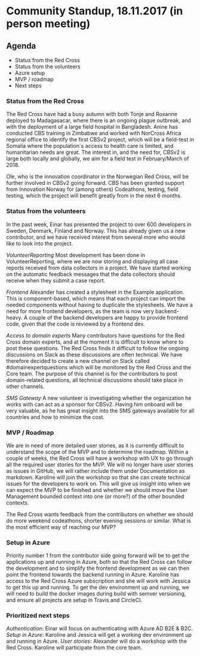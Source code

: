 # Community Standup, 18.11.2017 (in person meeting)

## Agenda

* Status from the Red Cross
* Status from the volunteers
* Azure setup
* MVP / roadmap
* Next steps

### Status from the Red Cross

The Red Cross have had a busy autumn with both Tonje and Roxanne deployed to Madagasacar, where there is an ongoing plague outbreak, and with the deployment of a large field hospital in Bangladesh. Anine has conducted CBS training in Zimbabwe and worked with NorCross Africa regional office to identify the first CBSv2 project, which will be a field-test in Somalia where the population´s access to health care is limited, and humanitarian needs are great. The interest in, and the need for, CBSv2 is large both locally and globally, we aim for a field test in February/March of 2018. 

Ole, who is the innovation coordinator in the Norwegian Red Cross, will be further involved in CBSv2 going forward. 
CBS has been granted support from Innovation Norway for (among others) Codeathons, testing, field testing, which the project will benefit greatly from in the next 6 months.

### Status from the volunteers

In the past week, Einar has presented the project to over 600 developers in Sweden, Denmark, Finland and Norway. This has already given us a new contributor, and we have received interest from several more who would like to look into the project. 

*VolunteerReporting*
Most development has been done in VolunteerReporting, where we are now storing and displaying all case reports received from data collectors in a project. We have started working on the automatic feedback messages that the data collectors should receive when they submit a case report. 

*Frontend*
Alexander has created a stylesheet in the Example application. This is component-based, which means that each project can import the needed components without having to duplicate the stylesheets. 
We have a need for more frontend developers, as the team is now very backend-heavy. A couple of the backend developers are happy to provide frontend code, given that the code is reviewed by a frontend dev. 

*Access to domain experts*
Many contributors have questions for the Red Cross domain experts, and at the moment it is difficult to know where to post these questions. The Red Cross finds it difficult to follow the ongoing discussions on Slack as these discussions are often technical. We have therefore decided to create a new channel on Slack called #domainexpertquestions which will be monitored by the Red Cross and the Core team. The purpose of this channel is for the contributors to post domain-related questions, all technical discussions should take place in other channels.

*SMS Gateway*
A new volunteer is investigating whether the organization he works with can act as a sponsor for CBSv2. Having him onboard will be very valuable, as he has great insight into the SMS gateways available for all countries and how to minimize the cost.

### MVP / Roadmap

We are in need of more detailed user stories, as it is currently difficult to understand the scope of the MVP and to determine the roadmap. 
Within a couple of weeks, the Red Cross will have a workshop with UX to go through all the required user stories for the MVP. We will no longer have user stories as issues in GitHub, we will rather include them under Documentation as markdown. Karoline will join the workshop so that she can create technical issues for the developers to work on. 
This will give us insight into when we can expect the MVP to be finished and whether we should move the User Management bounded context into one (or more?) of the other bounded contexts.

The Red Cross wants feedback from the contributors on whether we should do more weekend codeathons, shorter evening sessions or similar. What is the most efficient way of reaching our MVP?

### Setup in Azure
Priority number 1 from the contributor side going forward will be to get the applications up and running in Azure, both so that the Red Cross can follow the development and to simplify the frontend development as we can then point the frontend towards the backend running in Azure. 
Karoline has access to the Red Cross Azure subscription and she will work with Jessica to get this up and running. 
To get the dev environment up and running, we will need to build the docker images during build with semver versioning, and ensure all projects are setup in Travis and CircleCI. 

### Prioritized next steps

*Authentication*: Einar will focus on authenticating with Azure AD B2E & B2C.
*Setup in Azure*: Karoline and Jessica will get a working dev environment up and running in Azure.
*User stories*: Alexander will do a workshop with the Red Cross. Karoline will participate from the core team. 

